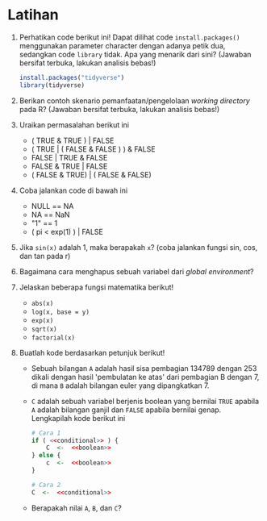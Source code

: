 # Latihan

1. Perhatikan code berikut ini! Dapat dilihat code `install.packages()` menggunakan parameter character dengan adanya petik dua, sedangkan code `library` tidak. Apa yang menarik dari sini? (Jawaban bersifat terbuka, lakukan analisis bebas!)

    ```R
    install.packages("tidyverse")
    library(tidyverse)
    ```

2. Berikan contoh skenario pemanfaatan/pengelolaan *working directory* pada R? (Jawaban bersifat terbuka, lakukan analisis bebas!)

3. Uraikan permasalahan berikut ini
   - ( TRUE & TRUE ) | FALSE
   - ( TRUE | ( FALSE & FALSE ) ) & FALSE
   - FALSE | TRUE & FALSE
   - FALSE & TRUE | FALSE
   - ( FALSE & TRUE) | ( FALSE & FALSE)

4. Coba jalankan code di bawah ini
   - NULL == NA
   - NA == NaN
   - "1" == 1
   - ( pi < exp(1) ) | FALSE

5. Jika `sin(x)` adalah 1, maka berapakah `x`? (coba jalankan fungsi sin, cos, dan tan pada r)

6. Bagaimana cara menghapus sebuah variabel dari *global environment*?

7. Jelaskan beberapa fungsi matematika berikut!
   - `abs(x)`
   - `log(x, base = y)`
   - `exp(x)`
   - `sqrt(x)`
   - `factorial(x)`

8. Buatlah kode berdasarkan petunjuk berikut!

   - Sebuah bilangan `A` adalah hasil sisa pembagian 134789 dengan 253 dikali dengan hasil 'pembulatan ke atas' dari pembagian B dengan 7, di mana `B` adalah bilangan euler yang dipangkatkan 7.

   - `C` adalah sebuah variabel berjenis boolean yang bernilai `TRUE` apabila `A` adalah bilangan ganjil dan `FALSE` apabila bernilai genap. Lengkapilah kode berikut ini

     ```R
     # Cara 1
     if ( <<conditional>> ) {
         C  <-  <<boolean>>
     } else {
         c  <-  <<boolean>>
     }
     ```

     ```R
     # Cara 2
     C  <-  <<conditional>>
     ```

   - Berapakah nilai `A`, `B`, dan `C`?



